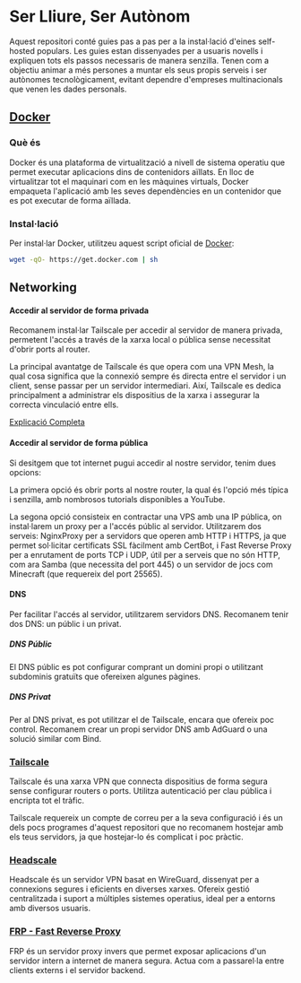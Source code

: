 # Ser Lliure, Ser Autònom
Aquest repositori conté guies pas a pas per a la instal·lació d'eines self-hosted populars. Les guies estan dissenyades per a usuaris novells i expliquen tots els passos necessaris de manera senzilla. Tenen com a objectiu animar a més persones a muntar els seus propis serveis i ser autònomes tecnològicament, evitant dependre d'empreses multinacionals que venen les dades personals.

## [Docker](https://github.com/docker)
### Què és
Docker és una plataforma de virtualització a nivell de sistema operatiu que permet executar aplicacions dins de contenidors aïllats. En lloc de virtualitzar tot el maquinari com en les màquines virtuals, Docker empaqueta l'aplicació amb les seves dependències en un contenidor que es pot executar de forma aïllada.

### Instal·lació
Per instal·lar Docker, utilitzeu aquest script oficial de [Docker](https://github.com/docker/docker-install):
```bash
wget -qO- https://get.docker.com | sh
```

## Networking
#### Accedir al servidor de forma privada
Recomanem instal·lar Tailscale per accedir al servidor de manera privada, permetent l'accés a través de la xarxa local o pública sense necessitat d'obrir ports al router.

La principal avantatge de Tailscale és que opera com una VPN Mesh, la qual cosa significa que la connexió sempre és directa entre el servidor i un client, sense passar per un servidor intermediari. Així, Tailscale es dedica principalment a administrar els dispositius de la xarxa i assegurar la correcta vinculació entre ells.

[Explicació Completa](https://tailscale.com/blog/how-tailscale-works/)
#### Accedir al servidor de forma pública
Si desitgem que tot internet pugui accedir al nostre servidor, tenim dues opcions:

La primera opció és obrir ports al nostre router, la qual és l'opció més típica i senzilla, amb nombrosos tutorials disponibles a YouTube.

La segona opció consisteix en contractar una VPS amb una IP pública, on instal·larem un proxy per a l'accés públic al servidor. Utilitzarem dos serveis: NginxProxy per a servidors que operen amb HTTP i HTTPS, ja que permet sol·licitar certificats SSL fàcilment amb CertBot, i Fast Reverse Proxy per a enrutament de ports TCP i UDP, útil per a serveis que no són HTTP, com ara Samba (que necessita del port 445) o un servidor de jocs com Minecraft (que requereix del port 25565).

#### DNS
Per facilitar l'accés al servidor, utilitzarem servidors DNS. Recomanem tenir dos DNS: un públic i un privat.

##### DNS Públic
El DNS públic es pot configurar comprant un domini propi o utilitzant subdominis gratuïts que ofereixen algunes pàgines.

##### DNS Privat
Per al DNS privat, es pot utilitzar el de Tailscale, encara que ofereix poc control. Recomanem crear un propi servidor DNS amb AdGuard o una solució similar com Bind.

### [Tailscale](https://github.com/Otorexer/SerLliure/tree/main/Serveis/Tailscale)
Tailscale és una xarxa VPN que connecta dispositius de forma segura sense configurar routers o ports. Utilitza autenticació per clau pública i encripta tot el tràfic.

Tailscale requereix un compte de correu per a la seva configuració i és un dels pocs programes d'aquest repositori que no recomanem hostejar amb els teus servidors, ja que hostejar-lo és complicat i poc pràctic.

### [Headscale](https://github.com/Otorexer/SerLliure/tree/main/Serveis/Headscale)
Headscale és un servidor VPN basat en WireGuard, dissenyat per a connexions segures i eficients en diverses xarxes. Ofereix gestió centralitzada i suport a múltiples sistemes operatius, ideal per a entorns amb diversos usuaris.

### [FRP - Fast Reverse Proxy](https://github.com/Otorexer/SerLliure/tree/main/Serveis/FRP)
FRP és un servidor proxy invers que permet exposar aplicacions d'un servidor intern a internet de manera segura. Actua com a passarel·la entre clients externs i el servidor backend.
